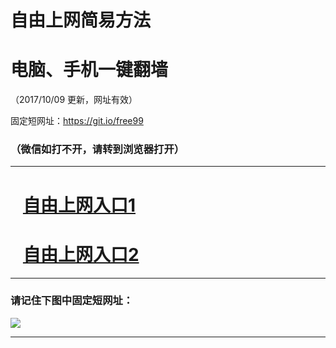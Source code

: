 ﻿# 自由上网简易方法

# 电脑、手机一键翻墙

（2017/10/09 更新，网址有效）

固定短网址：https://git.io/free99

### （微信如打不开，请转到浏览器打开）


***





# &nbsp;&nbsp; <a href="http://ft127619956.fwq-tz-1001.info/fwqtz01.html?t=100900120944 " target="_blank">自由上网入口1</a>
# &nbsp;&nbsp; <a href="http://ft2013721733.fwq-tz-1002.info/fwqtz02.html?t=100900111002 " target="_blank">自由上网入口2</a>
***

### 请记住下图中固定短网址：

<img src="https://s3-us-west-2.amazonaws.com/fwq-1001/yjfq-20170905okok.png" /> 


***

